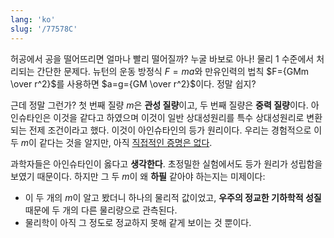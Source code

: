 ```yaml
---
lang: 'ko'
slug: '/77578C'
---
```


허공에서 공을 떨어뜨리면 얼마나 빨리 떨어질까? 누굴 바보로 아나! 물리 1 수준에서 처리되는 간단한 문제다. 뉴턴의 운동 방정식 $F=ma$와 만유인력의 법칙 $F={GMm \over r^2}$를 사용하면 $a=g={GM \over r^2}$이다. 정말 쉽지?

근데 정말 그런가? 첫 번째 질량 $m$은 **관성 질량**이고, 두 번째 질량은 **중력 질량**이다. 아인슈타인은 이것을 같다고 하였으며 이것이 일반 상대성원리를 특수 상대성원리로 변환되는 전제 조건이라고 했다. 이것이 아인슈타인의 등가 원리이다. 우리는 경험적으로 이 두 $m$이 같다는 것을 알지만, 아직 [직접적인 증명은 없다](http://dx.doi.org/10.13140/RG.2.2.18242.30402).

과학자들은 아인슈타인이 옳다고 **생각한다**. 초정밀한 실험에서도 등가 원리가 성립함을 보였기 때문이다. 하지만 그 두 $m$이 왜 **하필** 같아야 하는지는 미제이다:

- 이 두 개의 $m$이 알고 봤더니 하나의 물리적 값이었고, **우주의 정교한 기하학적 성질** 때문에 두 개의 다른 물리량으로 관측된다.
- 물리학이 아직 그 정도로 정교하지 못해 같게 보이는 것 뿐이다.
